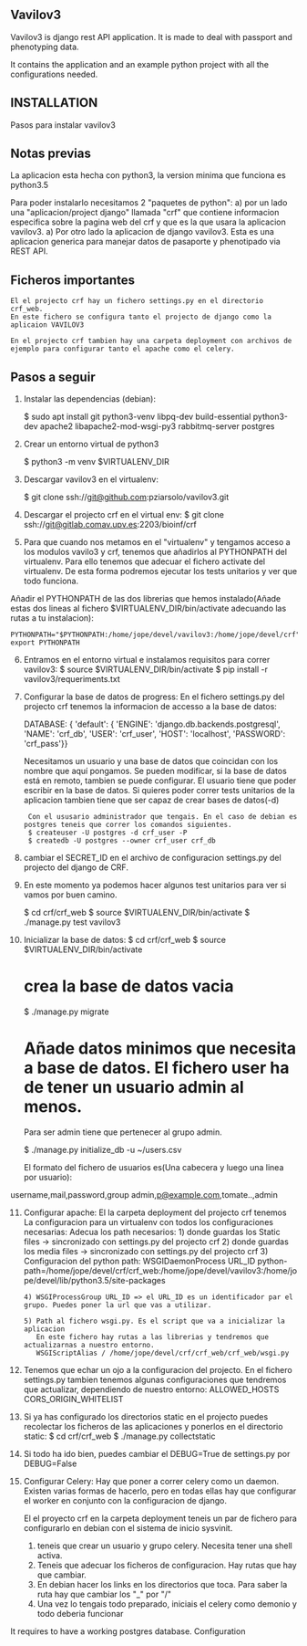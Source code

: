 Vavilov3
-------

Vavilov3 is django rest API application. It is made to deal with passport and phenotyping data.

It contains the application and an example python project with all the configurations needed.


INSTALLATION
------------

Pasos para instalar vavilov3

Notas previas
-------------

La aplicacion  esta hecha con python3, la version minima que funciona es python3.5

Para poder instalarlo necesitamos 2 "paquetes de python":
    a) por un lado una "aplicacion/project django" llamada "crf" que contiene informacion especifica sobre la pagina web del crf y que es la que usara la aplicacion vavilov3.
    a) Por otro lado la aplicacion de django vavilov3. Esta es una aplicacion generica para manejar datos de pasaporte y phenotipado via REST API.
    

Ficheros importantes
--------------------
    El el projecto crf hay un fichero settings.py en el directorio crf_web. 
    En este fichero se configura tanto el projecto de django como la aplicaion VAVILOV3
    
    En el projecto crf tambien hay una carpeta deployment con archivos de ejemplo para configurar tanto el apache como el celery.

Pasos a seguir
--------------

1) Instalar las dependencias (debian):

    $ sudo apt install git python3-venv libpq-dev build-essential python3-dev apache2 libapache2-mod-wsgi-py3 rabbitmq-server postgres

2) Crear un entorno virtual de python3

    $ python3 -m venv $VIRTUALENV_DIR

3) Descargar vavilov3 en el virtualenv:

    $ git clone ssh://git@github.com:pziarsolo/vavilov3.git

4) Descargar el projecto crf en el virtual env:
    $ git clone ssh://git@gitlab.comav.upv.es:2203/bioinf/crf


5) Para que cuando nos metamos en el "virtualenv" y tengamos acceso a los modulos vavilo3 y crf, tenemos que añadirlos al PYTHONPATH del virtualenv.
Para ello tenemos que adecuar el fichero activate del virtualenv. De esta forma podremos ejecutar los tests unitarios y ver que todo funciona.

Añadir el PYTHONPATH de las dos librerias que hemos instalado(Añade estas dos lineas al fichero $VIRTUALENV_DIR/bin/activate  adecuando las rutas a tu instalacion):

    PYTHONPATH="$PYTHONPATH:/home/jope/devel/vavilov3:/home/jope/devel/crf"
    export PYTHONPATH


6) Entramos en el entorno virtual e instalamos requisitos para correr vavilov3:
    $ source $VIRTUALENV_DIR/bin/activate
    $ pip install -r vavilov3/requeriments.txt


7) Configurar la base de datos de progress:
    En el fichero settings.py del projecto crf tenemos la informacion de accesso a la base de datos:

    DATABASE: {
        'default': {
                'ENGINE': 'django.db.backends.postgresql',
                'NAME': 'crf_db',
                'USER': 'crf_user',
                'HOST': 'localhost',
                'PASSWORD': 'crf_pass'}}

    Necesitamos un usuario y una base de datos  que coincidan con los nombre que aquí pongamos. 
    Se pueden modificar, si la base de datos está en remoto, tambien se puede configurar. 
    El usuario tiene que poder escribir en la base de datos. 
    Si quieres poder correr tests unitarios de la aplicacion tambien tiene que ser capaz de crear bases de datos(-d)
        
        Con el ususario administrador que tengais. En el caso de debian es postgres teneis que correr los comandos siguientes.
        $ createuser -U postgres -d crf_user -P
        $ createdb -U postgres --owner crf_user crf_db

8) cambiar el SECRET_ID en el archivo de configuracion settings.py del projecto del django de CRF.

9) En este momento ya podemos hacer algunos test unitarios para ver si vamos por buen camino.

    $ cd crf/crf_web
    $ source $VIRTUALENV_DIR/bin/activate
    $ ./manage.py test vavilov3

10) Inicializar la base de datos:
    $ cd crf/crf_web
    $ source $VIRTUALENV_DIR/bin/activate

    # crea la base de datos vacia
    $ ./manage.py migrate
 
    # Añade datos minimos que necesita a base de datos. El fichero user ha de tener un usuario admin al menos.
    Para ser admin tiene que pertenecer al grupo admin. 
    
    $ ./manage.py initialize_db -u ~/users.csv
    
    El formato del fichero de usuarios es(Una cabecera y luego una linea por usuario):

username,mail,password,group
admin,p@example.com,tomate..,admin

11) Configurar apache:
    El la carpeta deployment del projecto crf tenemos La configuracion para un virtualenv con todos los configuraciones necesarias:
    Adecua los path necesarios:
        1) donde guardas los Static files -> sincronizado con settings.py del projecto crf
        2) donde guardas los media files -> sincronizado con settings.py del projecto crf
        3) Configuracion del python path:
           WSGIDaemonProcess URL_ID python-path=/home/jope/devel/crf/crf_web:/home/jope/devel/vavilov3:/home/jope/devel/lib/python3.5/site-packages
          
        4) WSGIProcessGroup URL_ID => el URL_ID es un identificador par el grupo. Puedes poner la url que vas a utilizar.
            
        5) Path al fichero wsgi.py. Es el script que va a inicializar la aplicacion
           En este fichero hay rutas a las librerias y tendremos que actualizarnas a nuestro entorno. 
           WSGIScriptAlias / /home/jope/devel/crf/crf_web/crf_web/wsgi.py

12) Tenemos que echar un ojo a la configuracion del projecto. En el fichero settings.py tambien tenemos algunas configuraciones que tendremos que actualizar, dependiendo de nuestro entorno:
    ALLOWED_HOSTS
    CORS_ORIGIN_WHITELIST

13) Si ya has configurado los directorios static en el projecto puedes recolectar los ficheros de las aplicaciones y ponerlos en el directorio static:
    $ cd crf/crf_web
    $ ./manage.py collectstatic

14) Si todo ha ido bien, puedes cambiar el DEBUG=True de settings.py por DEBUG=False

15) Configurar Celery:
    Hay que poner a correr celery como un daemon. Existen varias formas de hacerlo, pero en todas ellas hay que configurar el worker en conjunto con la configuracion de django.
    
    El el proyecto crf en la carpeta deployment teneis un par de fichero para configurarlo en debian con el sistema de inicio sysvinit.
    
    1) teneis que crear un usuario y grupo celery. Necesita tener una shell activa.
    2) Teneis que adecuar los ficheros de configuracion. Hay rutas que hay que cambiar.
    3) En debian hacer los links en los directorios que toca. Para saber la ruta hay que cambiar los "_" por "/"
    4) Una vez lo tengais todo preparado, iniciais el celery como demonio y todo deberia funcionar 

It requires to have a working postgres database. Configuration